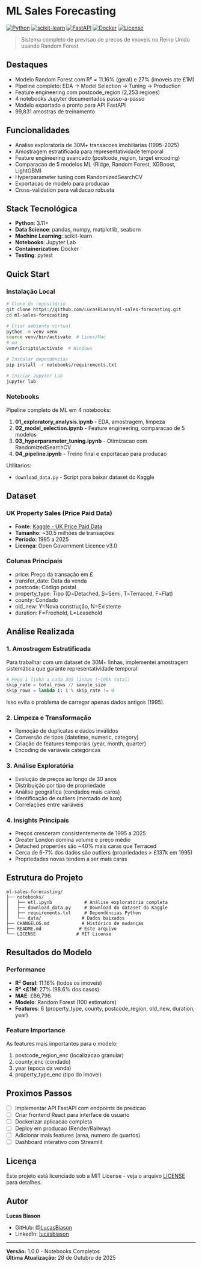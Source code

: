 # ML Sales Forecasting

[![Python](https://img.shields.io/badge/Python-3.13+-blue.svg)](https://python.org)
[![scikit-learn](https://img.shields.io/badge/scikit--learn-Latest-orange.svg)](https://scikit-learn.org)
[![FastAPI](https://img.shields.io/badge/FastAPI-Ready-green.svg)](https://fastapi.tiangolo.com)
[![Docker](https://img.shields.io/badge/Docker-Ready-blue.svg)](Dockerfile)
[![License](https://img.shields.io/badge/License-MIT-yellow.svg)](LICENSE)

> Sistema completo de previsao de precos de imoveis no Reino Unido usando Random Forest

## Destaques

- Modelo Random Forest com R² = 11.16% (geral) e 27% (imoveis ate £1M)
- Pipeline completo: EDA → Model Selection → Tuning → Production
- Feature engineering com postcode_region (2,253 regioes)
- 4 notebooks Jupyter documentados passo-a-passo
- Modelo exportado e pronto para API FastAPI
- 99,831 amostras de treinamento

## Funcionalidades

- Analise exploratoria de 30M+ transacoes imobiliarias (1995-2025)
- Amostragem estratificada para representatividade temporal
- Feature engineering avancado (postcode_region, target encoding)
- Comparacao de 5 modelos ML (Ridge, Random Forest, XGBoost, LightGBM)
- Hyperparameter tuning com RandomizedSearchCV
- Exportacao de modelo para producao
- Cross-validation para validacao robusta

## Stack Tecnológica

- **Python**: 3.11+
- **Data Science**: pandas, numpy, matplotlib, seaborn
- **Machine Learning**: scikit-learn
- **Notebooks**: Jupyter Lab
- **Containerization**: Docker
- **Testing**: pytest

## Quick Start

### Instalação Local

```bash
# Clone do repositório
git clone https://github.com/LucasBiason/ml-sales-forecasting.git
cd ml-sales-forecasting

# Criar ambiente virtual
python -m venv venv
source venv/bin/activate  # Linux/Mac
# ou
venv\Scripts\activate  # Windows

# Instalar dependências
pip install -r notebooks/requirements.txt

# Iniciar Jupyter Lab
jupyter lab
```

### Notebooks

Pipeline completo de ML em 4 notebooks:

1. **01_exploratory_analysis.ipynb** - EDA, amostragem, limpeza
2. **02_model_selection.ipynb** - Feature engineering, comparacao de 5 modelos
3. **03_hyperparameter_tuning.ipynb** - Otimizacao com RandomizedSearchCV
4. **04_pipeline.ipynb** - Treino final e exportacao para producao

Utilitarios:
- `download_data.py` - Script para baixar dataset do Kaggle

## Dataset

### UK Property Sales (Price Paid Data)

- **Fonte**: [Kaggle - UK Price Paid Data](https://www.kaggle.com/datasets/lorentzyeung/price-paid-data-202304)
- **Tamanho**: ~30.5 milhões de transações
- **Período**: 1995 a 2025
- **Licença**: Open Government Licence v3.0

### Colunas Principais

- price: Preço da transação em £
- transfer_date: Data da venda
- postcode: Código postal
- property_type: Tipo (D=Detached, S=Semi, T=Terraced, F=Flat)
- county: Condado
- old_new: Y=Nova construção, N=Existente
- duration: F=Freehold, L=Leasehold

## Análise Realizada

### 1. Amostragem Estratificada

Para trabalhar com um dataset de 30M+ linhas, implementei amostragem sistemática que garante representatividade temporal:

```python
# Pega 1 linha a cada 305 linhas (~100k total)
skip_rate = total_rows // sample_size
skip_rows = lambda i: i % skip_rate != 0
```

Isso evita o problema de carregar apenas dados antigos (1995).

### 2. Limpeza e Transformação

- Remoção de duplicatas e dados inválidos
- Conversão de tipos (datetime, numeric, category)
- Criação de features temporais (year, month, quarter)
- Encoding de variáveis categóricas

### 3. Análise Exploratória

- Evolução de preços ao longo de 30 anos
- Distribuição por tipo de propriedade
- Análise geográfica (condados mais caros)
- Identificação de outliers (mercado de luxo)
- Correlações entre variáveis

### 4. Insights Principais

- Preços cresceram consistentemente de 1995 a 2025
- Greater London domina volume e preço médio
- Detached properties são ~40% mais caras que Terraced
- Cerca de 6-7% dos dados são outliers (propriedades > £137k em 1995)
- Propriedades novas tendem a ser mais caras

## Estrutura do Projeto

```
ml-sales-forecasting/
├── notebooks/
│   ├── etl.ipynb            # Análise exploratória completa
│   ├── download_data.py     # Download do dataset do Kaggle
│   ├── requirements.txt     # Dependências Python
│   └── data/               # Dados baixados
├── CHANGELOG.md            # Histórico de mudanças
├── README.md              # Este arquivo
└── LICENSE               # MIT License
```

## Resultados do Modelo

### Performance

- **R² Geral**: 11.16% (todos os imoveis)
- **R² <£1M**: 27% (98.6% dos casos)
- **MAE**: £86,796
- **Modelo**: Random Forest (100 estimators)
- **Features**: 6 (property_type, county, postcode_region, old_new, duration, year)

### Feature Importance

As features mais importantes para o modelo:
1. postcode_region_enc (localizacao granular)
2. county_enc (condado)
3. year (epoca da venda)
4. property_type_enc (tipo do imovel)

## Proximos Passos

- [ ] Implementar API FastAPI com endpoints de predicao
- [ ] Criar frontend React para interface de usuario
- [ ] Dockerizar aplicacao completa
- [ ] Deploy em producao (Render/Railway)
- [ ] Adicionar mais features (area, numero de quartos)
- [ ] Dashboard interativo com Streamlit

## Licença

Este projeto está licenciado sob a MIT License - veja o arquivo [LICENSE](LICENSE) para detalhes.

## Autor

**Lucas Biason**
- GitHub: [@LucasBiason](https://github.com/LucasBiason)
- LinkedIn: [lucasbiason](https://linkedin.com/in/lucasbiason)

---

**Versão:** 1.0.0 - Notebooks Completos  
**Última Atualização:** 28 de Outubro de 2025
